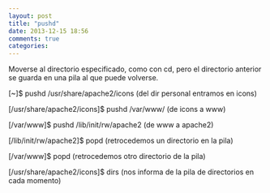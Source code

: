 ```yaml
---
layout: post
title: "pushd"
date: 2013-12-15 18:56
comments: true
categories: 
---
```

Moverse al directorio especificado, como con cd, pero el directorio anterior se guarda en una pila al que puede volverse. 

[~]$ pushd /usr/share/apache2/icons (del dir personal entramos en icons) 

[/usr/share/apache2/icons]$ pushd /var/www/ (de icons a www) 

[/var/www]$ pushd /lib/init/rw/apache2 (de www a apache2) 

[/lib/init/rw/apache2]$ popd (retrocedemos un directorio en la pila) 

[/var/www]$ popd (retrocedemos otro directorio de la pila) 

[/usr/share/apache2/icons]$ dirs (nos informa de la pila de directorios en cada momento)

